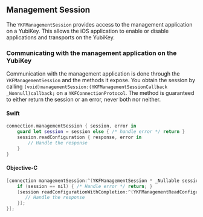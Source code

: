 
## Management Session

The `YKFManagementSession` provides access to the management application on a YubiKey. This allows the iOS application to enable or disable applications and transports on the YubiKey.

### Communicating with the management application on the YubiKey

Communication with the management application is done through the `YKFManagementSession` and the methods it expose. You obtain the session by calling `(void)managementSession:(YKFManagementSessionCallback _Nonnull)callback;` on a `YKFConnectionProtocol`. The method is guaranteed to either return the session or an error, never both nor neither.

#### Swift

```swift
connection.managementSession { session, error in
    guard let session = session else { /* handle error */ return }
    session.readConfiguration { response, error in
        // Handle the response
    }
}
```

#### Objective-C

```objective-c
[connection managementSession:^(YKFManagementSession * _Nullable session, NSError * _Nullable error) {
    if (session == nil) { /* Handle error */ return; }
    [session readConfigurationWithCompletion:^(YKFManagementReadConfigurationResponse * _Nullable response, NSError * _Nullable error) {
       // Handle the response
    }];
}];
```
